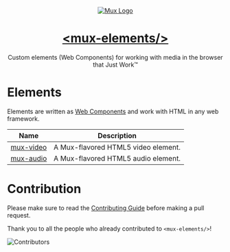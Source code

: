 <p align="center">
  <a href="https://mux.com/">
    <img src="https://avatars.githubusercontent.com/u/16199997?s=200&v=4" alt="Mux Logo">
    <h1 align="center">&lt;mux-elements/&gt;</h1>
  </a>
  <p align="center">
    Custom elements (Web Components) for working with media in the browser that Just Work™
  </p>
</p>

<!--
<p align="center">
    <a href="https://npmcharts.com/compare/mux-embed?minimal=true"><img src="https://img.shields.io/npm/dm/mux-embed.svg?sanitize=true" alt="Downloads"></a>
    <a href="https://www.npmjs.com/package/mux-embed"><img src="https://img.shields.io/npm/v/mux-embed.svg?sanitize=true" alt="Version"></a>
    <a href="https://www.npmjs.com/package/mux-embed"><img src="https://img.shields.io/npm/l/mux-embed.svg?sanitize=true" alt="License"></a>
</p>
-->

# Elements

Elements are written as [Web Components](https://developer.mozilla.org/en-US/docs/Web/Web_Components) and work with HTML in any web framework.

| Name                            | Description                         |
| ------------------------------- | ----------------------------------- |
| [mux-video](packages/mux-video) | A Mux-flavored HTML5 video element. |
| [mux-audio](packages/mux-audio) | A Mux-flavored HTML5 audio element. |

# Contribution

Please make sure to read the [Contributing Guide](CONTRIBUTING.md) before making a pull request.

Thank you to all the people who already contributed to `<mux-elements/>`!

![Contributors](https://contrib.rocks/image?repo=muxinc/elements)
